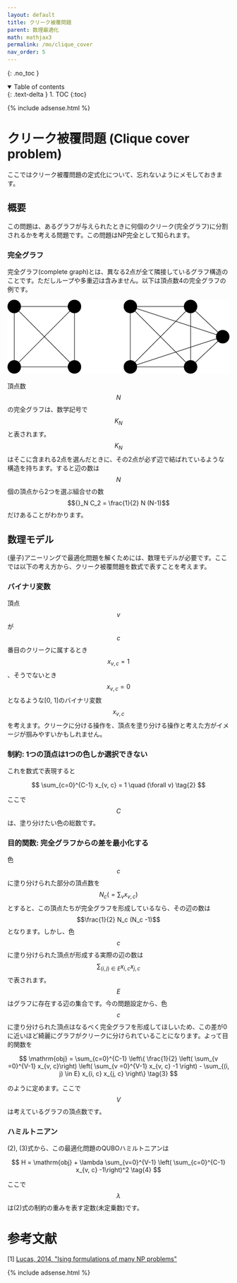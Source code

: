 ```yaml
---
layout: default
title: クリーク被覆問題
parent: 数理最適化
math: mathjax3
permalink: /mo/clique_cover
nav_order: 5
---
```


{: .no_toc }

<details open markdown="block">
  <summary>
    Table of contents
  </summary>
  {: .text-delta }
1. TOC
{:toc}
</details>

{% include adsense.html %}

# クリーク被覆問題 (Clique cover problem)

ここではクリーク被覆問題の定式化について、忘れないようにメモしておきます。

## 概要

この問題は、あるグラフが与えられたときに何個のクリーク(完全グラフ)に分割されるかを考える問題です。この問題はNP完全として知られます。

### 完全グラフ

完全グラフ(complete graph)とは、異なる2点が全て隣接しているグラフ構造のことです。ただしループや多重辺は含みません。以下は頂点数4の完全グラフの例です。

![](/assets/images/mo/clique_cover_01.png)

頂点数$$N$$の完全グラフは、数学記号で$$K_N$$と表されます。  
$$K_N$$はそこに含まれる2点を選んだときに、その2点が必ず辺で結ばれているような構造を持ちます。すると辺の数は$$N$$個の頂点から2つを選ぶ組合せの数$${}_N C_2 = \frac{1}{2} N (N-1)$$だけあることがわかります。

## 数理モデル

(量子)アニーリングで最適化問題を解くためには、数理モデルが必要です。ここでは以下の考え方から、クリーク被覆問題を数式で表すことを考えます。

### バイナリ変数

頂点$$v$$が$$c$$番目のクリークに属するとき$$x_{v, c} = 1$$、そうでないとき$$x_{v, c}=0$$となるような[0, 1]のバイナリ変数$$x_{v, c}$$を考えます。クリークに分ける操作を、頂点を塗り分ける操作と考えた方がイメージが掴みやすいかもしれません。

### 制約: 1つの頂点は1つの色しか選択できない

これを数式で表現すると

$$
\sum_{c=0}^{C-1} x_{v, c} = 1 \quad (\forall v) \tag{2}
$$

ここで$$C$$は、塗り分けたい色の総数です。

### 目的関数: 完全グラフからの差を最小化する

色$$c$$に塗り分けられた部分の頂点数を$$N_c(=\sum_{v} x_{v, c})$$とすると、この頂点たちが完全グラフを形成しているなら、その辺の数は$$\frac{1}{2} N_c (N_c -1)$$となります。しかし、色$$c$$に塗り分けられた頂点が形成する実際の辺の数は$$\sum_{(i, j) \in E} x_{i, c} x_{j, c}$$で表されます。$$E$$はグラフに存在する辺の集合です。今の問題設定から、色$$c$$に塗り分けられた頂点はなるべく完全グラフを形成してほしいため、この差が0に近いほど綺麗にグラフがクリークに分けられていることになります。よって目的関数を

$$
\mathrm{obj} 
= \sum_{c=0}^{C-1} \left\{ \frac{1}{2} \left( \sum_{v =0}^{V-1} x_{v, c}\right) \left( \sum_{v =0}^{V-1} x_{v, c} -1 \right) - \sum_{(i, j) \in E} x_{i, c} x_{j, c} \right\} \tag{3}
$$

のように定めます。ここで$$V$$は考えているグラフの頂点数です。

### ハミルトニアン

(2), (3)式から、この最適化問題のQUBOハミルトニアンは

$$
H 
= \mathrm{obj} + \lambda \sum_{v=0}^{V-1} \left( \sum_{c=0}^{C-1} x_{v, c} -1\right)^2 \tag{4}
$$

ここで$$\lambda$$は(2)式の制約の重みを表す定数(未定乗数)です。

# 参考文献

[1] [Lucas, 2014, "Ising formulations of many NP problems"](https://www.frontiersin.org/articles/10.3389/fphy.2014.00005/full)  

{% include adsense.html %}
